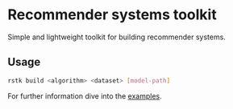 # Recommender systems toolkit

Simple and lightweight toolkit for building recommender systems.

## Usage

```sh
rstk build <algorithm> <dataset> [model-path]
```
For further information dive into the [examples](https://github.com/rat-nick/rstk/tree/main/examples).